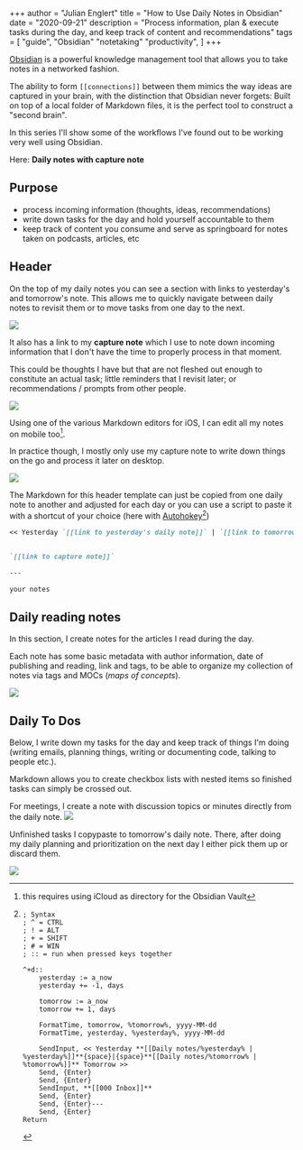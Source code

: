 +++
author = "Julian Englert"
title = "How to Use Daily Notes in Obsidian"
date = "2020-09-21"
description = "Process information, plan & execute tasks during the day, and keep track of content and recommendations"
tags = [
    "guide",
    "Obsidian"
    "notetaking"
    "productivity",
]
+++


[Obsidian](https://obsidian.md) is a powerful knowledge management tool that allows you to take notes in a networked fashion. 

The ability to form `[[connections]]` between them mimics the way ideas are captured in your brain, with the distinction that Obsidian never forgets: Built on top of a local folder of Markdown files, it is the perfect tool to construct a "second brain".

In this series I'll show some of the workflows I've found out to be working very well using Obsidian.

Here: **Daily notes with capture note**

<!--more-->


## Purpose
- process incoming information (thoughts, ideas, recommendations)
- write down tasks for the day and hold yourself accountable to them
- keep track of content you consume and serve as springboard for notes taken on podcasts, articles, etc

## Header

On the top of my daily notes you can see a section with links to yesterday's and tomorrow's note. This allows me to quickly navigate between daily notes to revisit them or to move tasks from one day to the next.

![](/obsidian_daily_notes/header_template.png)

It also has a link to my **capture note** which I use to note down incoming information that I don't have the time to properly process in that moment. 

This could be thoughts I have but that are not fleshed out enough to constitute an actual task; little reminders that I revisit later; or recommendations / prompts from other people.  

![](/obsidian_daily_notes/capture_desktop.png)

Using one of the various Markdown editors for iOS, I can edit all my notes on mobile too[^icloud]. 

In practice though, I mostly only use my capture note to write down things on the go and process it later on desktop. 

![](/obsidian_daily_notes/capture_mobile.png)

The Markdown for this header template can just be copied from one daily note to another and adjusted for each day or you can use a script to paste it with a shortcut of your choice (here with [Autohokey](https://autohotkey.com/)[^autohotkey])

```md
<< Yesterday `[[link to yesterday's daily note]]` | `[[link to tomorrows's daily note]]` Tomorrow >>


`[[link to capture note]]`

---

your notes

```

## Daily reading notes

In this section, I create notes for the articles I read during the day. 

Each note has some basic metadata with author information, date of publishing and reading, link and tags, to be able to organize my collection of notes via tags and MOCs (*maps of concepts*).

![](/obsidian_daily_notes/daily_reading_notes.png)

## Daily To Dos

Below, I write down my tasks for the day and keep track of things I'm doing (writing emails, planning things, writing or documenting code, talking to people etc.). 

Markdown allows you to create checkbox lists with nested items so finished tasks can simply be crossed out.

For meetings, I create a note with discussion topics or minutes directly from the daily note.
![](/obsidian_daily_notes/daily_to_dos.png)

Unfinished tasks I copypaste to tomorrow's daily note. There, after doing my daily planning and prioritization on the next day I either pick them up or discard them.  

![](/obsidian_daily_notes/next_day.png)

[^icloud]: this requires using iCloud as directory for the Obsidian Vault 

[^autohotkey]:
	```ahk
	; Syntax
	; ^ = CTRL
	; ! = ALT
	; + = SHIFT
	; # = WIN
	; :: = run when pressed keys together

	^+d::
		yesterday := a_now
		yesterday += -1, days

		tomorrow := a_now
		tomorrow += 1, days

		FormatTime, tomorrow, %tomorrow%, yyyy-MM-dd
		FormatTime, yesterday, %yesterday%, yyyy-MM-dd

		SendInput, << Yesterday **[[Daily notes/%yesterday% | %yesterday%]]**{space}|{space}**[[Daily notes/%tomorrow% | %tomorrow%]]** Tomorrow >> 
		Send, {Enter}
		Send, {Enter}
		SendInput, **[[000 Inbox]]**
		Send, {Enter}
		Send, {Enter}---
		Send, {Enter}
	Return

	```

